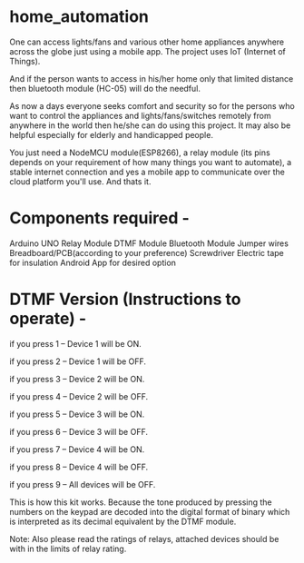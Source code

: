 # home_automation
One can access lights/fans and various other home appliances anywhere across the globe just using a mobile app. The project uses IoT (Internet of Things).

And if the person wants to access in his/her home only that limited distance then bluetooth module (HC-05) will do the needful.

As now a days everyone seeks comfort and security so for the persons who want to control the appliances and lights/fans/switches remotely from anywhere in the world then he/she can do using this project. It may also be helpful especially for elderly and handicapped people. 

You just need a NodeMCU module(ESP8266), a relay module (its pins depends on your requirement of how many things you want to automate), a stable internet connection and yes a mobile app to communicate over the cloud platform you'll use. And thats it.

# Components required - 
Arduino UNO
Relay Module
DTMF Module
Bluetooth Module
Jumper wires
Breadboard/PCB(according to your preference)
Screwdriver
Electric tape for insulation
Android App for desired option

# DTMF Version (Instructions to operate) - 
if you press 1 – Device 1 will be ON.

if you press 2 – Device 1 will be OFF.

if you press 3 – Device 2 will be ON.

if you press 4 – Device 2 will be OFF.

if you press 5 – Device 3 will be ON.

if you press 6 – Device 3 will be OFF.

if you press 7 – Device 4 will be ON.

if you press 8 – Device 4 will be OFF.

if you press 9 – All devices will be OFF.

This is how this kit works. Because the tone produced by pressing the numbers on the keypad are decoded into the digital format of binary which is interpreted as its decimal equivalent by the DTMF module.

Note: Also please read the ratings of relays, attached devices should be with in the limits of relay rating.




